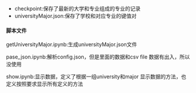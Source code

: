 + checkpoint:保存了最新的大学和专业组成的专业的记录
+ universityMajor.json:保存了学校和对应专业的键值对


#### 脚本文件
getUniversityMajor.ipynb:生成universityMajor.json文件

pase_json.ipynb:解析config.json，但是里面的数据和csv file 数据有出入，所以没使用

show.ipynb:显示数据，定义了根据一组university和major 显示数据的方法，也定义按照要求显示所有定义的方法

